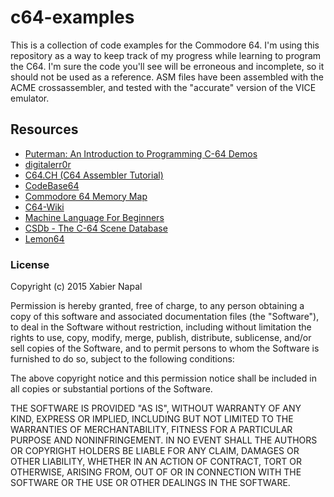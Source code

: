 # c64-examples

This is a collection of code examples for the Commodore 64. I'm using this repository as a way to keep track of my progress while learning to program the C64. I'm sure the code you'll see will be erroneous and incomplete, so it should not be used as a reference. ASM files have been assembled with the ACME crossassembler, and tested with the "accurate" version of the VICE emulator.

## Resources

* [Puterman: An Introduction to Programming C-64 Demos](http://www.antimon.org/code/Linus/demo_prog.html)
* [digitalerr0r](https://digitalerr0r.wordpress.com/category/commodore-64/)
* [C64.CH (C64 Assembler Tutorial)](http://www.c64.ch/programming/index.php)
* [CodeBase64](http://www.codebase64.com)
* [Commodore 64 Memory Map](http://sta.c64.org/cbm64mem.html)
* [C64-Wiki](http://www.c64-wiki.com/index.php)
* [Machine Language For Beginners](http://www.6502dude.com/6502/mlb/mlb.htm)
* [CSDb - The C-64 Scene Database](http://csdb.dk/)
* [Lemon64](http://www.lemon64.com/)

### License

Copyright (c) 2015 Xabier Napal

Permission is hereby granted, free of charge, to any person obtaining a copy of this software and associated documentation files (the "Software"), to deal in the Software without restriction, including without limitation the rights to use, copy, modify, merge, publish, distribute, sublicense, and/or sell copies of the Software, and to permit persons to whom the Software is furnished to do so, subject to the following conditions:

The above copyright notice and this permission notice shall be included in all copies or substantial portions of the Software.

THE SOFTWARE IS PROVIDED "AS IS", WITHOUT WARRANTY OF ANY KIND, EXPRESS OR IMPLIED, INCLUDING BUT NOT LIMITED TO THE WARRANTIES OF MERCHANTABILITY, FITNESS FOR A PARTICULAR PURPOSE AND NONINFRINGEMENT. IN NO EVENT SHALL THE AUTHORS OR COPYRIGHT HOLDERS BE LIABLE FOR ANY CLAIM, DAMAGES OR OTHER LIABILITY, WHETHER IN AN ACTION OF CONTRACT, TORT OR OTHERWISE, ARISING FROM, OUT OF OR IN CONNECTION WITH THE SOFTWARE OR THE USE OR OTHER DEALINGS IN THE SOFTWARE.